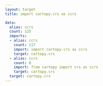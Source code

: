 ```yaml
---
layout: target
title: import cartopy.crs as ccrs

data:
  alias: ccrs
  count: 125
  imports:
  - alias: ccrs
    count: 117
    import: import cartopy.crs as ccrs
    target: cartopy.crs
  - alias: ccrs
    count: 8
    import: from cartopy import crs as ccrs
    target: cartopy.crs
  target: cartopy.crs
---
```

